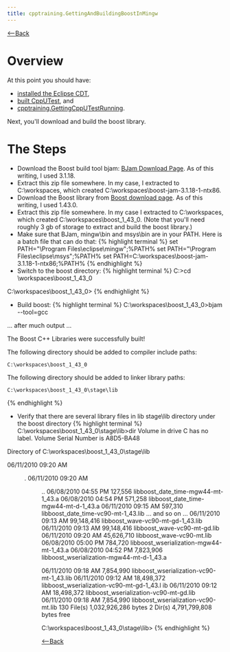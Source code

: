 ```yaml
---
title: cpptraining.GettingAndBuildingBoostInMingw
---
```

[<--Back](CppTraining#boost)

# Overview
At this point you should have:
* [installed the Eclipse CDT](cpptraining.GettingStartedWithEclipseCdt), 
* [built CppUTest](cpptraining.GettingCppUTestCompiledUsingCDTToolSet), and 
* [cpptraining.GettingCppUTestRunning](cpptraining.GettingCppUTestRunning).

Next, you'll download and build the boost library.

# The Steps
* Download the Boost build tool bjam: [BJam Download Page](http://sourceforge.net/projects/boost/files/boost-jam/). As of this writing, I used 3.1.18.
* Extract this zip file somewhere. In my case, I extracted to C:\workspaces, which created C:\workspaces\boost-jam-3.1.18-1-ntx86.
* Download the Boost library from [Boost download page](http://sourceforge.net/projects/boost/files/boost/1.43.0/). As of this writing, I used 1.43.0.
* Extract this zip file somewhere. In my case I extracted to C:\workspaces, which created C:\workspaces\boost_1_43_0.  (Note that you'll need roughly 3 gb of storage to extract and build the boost library.)
* Make sure that BJam, mingw\bin and msys\bin are in your PATH. Here is a batch file that can do that:
{% highlight terminal %}
set PATH="\Program Files\eclipse\mingw";%PATH%
set PATH="\Program Files\eclipse\msys";%PATH%
set PATH=C:\workspaces\boost-jam-3.1.18-1-ntx86;%PATH%
{% endhighlight %}
* Switch to the boost directory:
{% highlight terminal %}
C:\>cd \workspaces\boost_1_43_0

C:\workspaces\boost_1_43_0>
{% endhighlight %}
* Build boost:
{% highlight terminal %}
C:\workspaces\boost_1_43_0>bjam --tool=gcc

... after much output ...


The Boost C++ Libraries were successfully built!

The following directory should be added to compiler include paths:

    C:\workspaces\boost_1_43_0

The following directory should be added to linker library paths:

    C:\workspaces\boost_1_43_0\stage\lib
{% endhighlight %}
* Verify that there are several library files in lib stage\lib directory under the boost directory
{% highlight terminal %}
C:\workspaces\boost_1_43_0\stage\lib>dir
 Volume in drive C has no label.
 Volume Serial Number is A8D5-BA48

 Directory of C:\workspaces\boost_1_43_0\stage\lib

06/11/2010  09:20 AM    <DIR>          .
06/11/2010  09:20 AM    <DIR>          ..
06/08/2010  04:55 PM           127,556 libboost_date_time-mgw44-mt-1_43.a
06/08/2010  04:54 PM           571,258 libboost_date_time-mgw44-mt-d-1_43.a
06/11/2010  09:15 AM           597,310 libboost_date_time-vc90-mt-1_43.lib
... and so on ...
06/11/2010  09:13 AM        99,148,416 libboost_wave-vc90-mt-gd-1_43.lib
06/11/2010  09:13 AM        99,148,416 libboost_wave-vc90-mt-gd.lib
06/11/2010  09:20 AM        45,626,710 libboost_wave-vc90-mt.lib
06/08/2010  05:00 PM           784,720 libboost_wserialization-mgw44-mt-1_43.a
06/08/2010  04:52 PM         7,823,906 libboost_wserialization-mgw44-mt-d-1_43.a

06/11/2010  09:18 AM         7,854,990 libboost_wserialization-vc90-mt-1_43.lib
06/11/2010  09:12 AM        18,498,372 libboost_wserialization-vc90-mt-gd-1_43.l
ib
06/11/2010  09:12 AM        18,498,372 libboost_wserialization-vc90-mt-gd.lib
06/11/2010  09:18 AM         7,854,990 libboost_wserialization-vc90-mt.lib
             130 File(s)  1,032,926,286 bytes
               2 Dir(s)   4,791,799,808 bytes free

C:\workspaces\boost_1_43_0\stage\lib>
{% endhighlight %}


[<--Back](CppTraining#boost)
